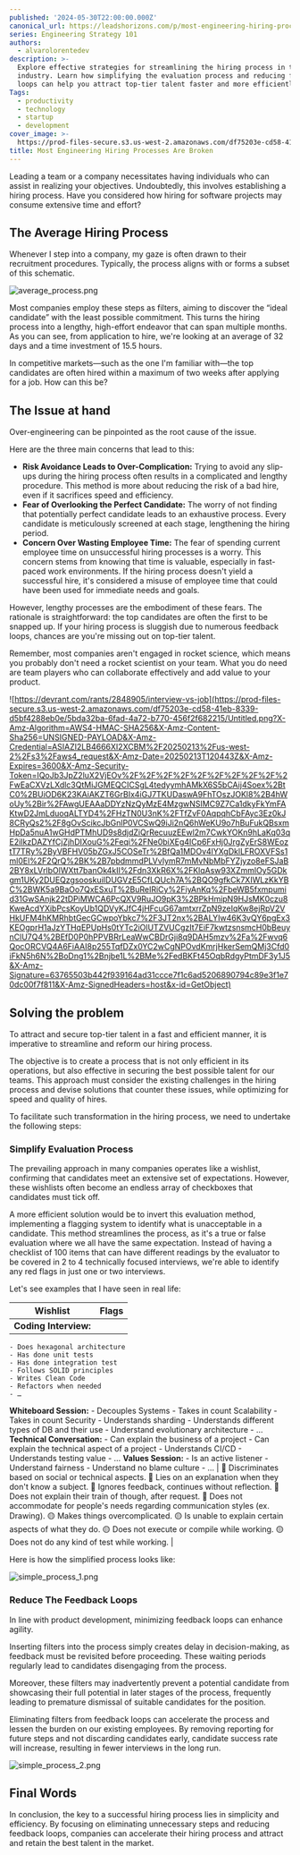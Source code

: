 ```yaml
---
published: '2024-05-30T22:00:00.000Z'
canonical_url: https://leadshorizons.com/p/most-engineering-hiring-process-are
series: Engineering Strategy 101
authors:
  - alvarolorentedev
description: >-
  Explore effective strategies for streamlining the hiring process in the tech
  industry. Learn how simplifying the evaluation process and reducing feedback
  loops can help you attract top-tier talent faster and more efficiently.
Tags:
  - productivity
  - technology
  - startup
  - development
cover_image: >-
  https://prod-files-secure.s3.us-west-2.amazonaws.com/df75203e-cd58-41eb-8339-d5bf4288eb0e/b763c282-0a18-4103-9342-db563c97ae40/rb.jpeg?X-Amz-Algorithm=AWS4-HMAC-SHA256&X-Amz-Content-Sha256=UNSIGNED-PAYLOAD&X-Amz-Credential=ASIAZI2LB466R55VMWHB%2F20250213%2Fus-west-2%2Fs3%2Faws4_request&X-Amz-Date=20250213T120442Z&X-Amz-Expires=3600&X-Amz-Security-Token=IQoJb3JpZ2luX2VjEOv%2F%2F%2F%2F%2F%2F%2F%2F%2F%2FwEaCXVzLXdlc3QtMiJIMEYCIQDtznAG3nvKCEUnYmPtt6uyauyTmDcHF2Dvy9GaT8jazQIhAMTOMKbZlWiyx0ebpt0w50S%2BJgHuU91j30Ts9qWfeytWKv8DCBQQABoMNjM3NDIzMTgzODA1IgyZ3LJMehZAfinQ4vkq3AMXDiBJT34R3UrAIASVQX2ODlHantNvCYVXK%2FGzHfv%2F%2BG5MT4lbgUkkp%2BeiORAtOdwF%2FoeZuAjQQ5dfn%2BPEIy3brF1whw7QquM68kRHLtG24VmGPEQ0ueYwfGlGojqTVfmqkNOHNXQOkKKyNoZS8FiSONYZVQJHmAj88K2Eudl5gUT9q%2FLsV%2FglD7eWDlpi6yu5ErUKElYZGp48fEjVJ6Gk5pGel%2Fcqr%2Bih60B8GZ1x2wqBtiHPIXyh%2BG20BVqmutlffllqXiTQghqKKgiCAtWeoWnQQtIy97%2F8gX4gXBmq1mJ0QNgUO3E1g0U1X1bB3aVt7HCaWyR1pQGL7RUP0xsEm8uKyXN21a3Dw4LjMBIe760YMFKigHrzAxq7wdbp%2FT10zyseqgfF4%2F0qZh1V0xCGSttUKZ0C4AXC9z4OTr9mZ%2FEf0nvinPELlVraaYJ0PDA%2FeP0AaqxH2AHePFk9Nok9%2Bd5losCJl1g9cthiQQF4XJheXch8AIOjgQrPHwsR%2BMYqzNyyAGMDA0mS6GERHleRYDgPpdO4ygeGLdWrvWQtYooUNGDiLoWP9w6OTlab1qWdYsb495G3juX8hw43UkZffFbsEPhI2MUL31oyqQ3gidTT5l6951SV%2BB%2FxnzDtobe9BjqkAcfvHnb8GG2PoLLHSELz1CfNhtnq9Pf4W3dHP99%2F0K8yBk8JzleDCuQ70J8VcBIGypReEJzKj2Z3zhOJAn%2B5%2F0%2BZh17tnCz3ltFjjh6ZgVkM5wEcG3Li2uLd5ikY30qg%2FFetCQjHI9k9SGDBPUmbhNl9NPkfYkPVenVEeSUpM5rbkocsMoyJ4PoYi7BTPc%2BLQkLMB%2BG6z7CPr33XHaW1FCUwN5RQ&X-Amz-Signature=3a95bebded115d19de5aedb6c579dd54db9da5ebae7653e0c1e7dafba8757a0f&X-Amz-SignedHeaders=host&x-id=GetObject
title: Most Engineering Hiring Processes Are Broken
---
```


Leading a team or a company necessitates having individuals who can assist in realizing your objectives. Undoubtedly, this involves establishing a hiring process. Have you considered how hiring for software projects may consume extensive time and effort?


## The Average Hiring Process


Whenever I step into a company, my gaze is often drawn to their recruitment procedures. Typically, the process aligns with or forms a subset of this schematic.


![average_process.png](https://prod-files-secure.s3.us-west-2.amazonaws.com/df75203e-cd58-41eb-8339-d5bf4288eb0e/8f086c27-5449-4a04-b2b5-f8b50b110c83/average_process.png?X-Amz-Algorithm=AWS4-HMAC-SHA256&X-Amz-Content-Sha256=UNSIGNED-PAYLOAD&X-Amz-Credential=ASIAZI2LB4666XI2XCBM%2F20250213%2Fus-west-2%2Fs3%2Faws4_request&X-Amz-Date=20250213T120443Z&X-Amz-Expires=3600&X-Amz-Security-Token=IQoJb3JpZ2luX2VjEOv%2F%2F%2F%2F%2F%2F%2F%2F%2F%2FwEaCXVzLXdlc3QtMiJGMEQCICSgL4tedyymhAMkX6S5bCAij4Soex%2BtC0%2BUiOD6K23KAiAKZT6GrBIx4iGJ7TKUDaswA9FhTOszJOKl8%2B4hWoUy%2Bir%2FAwgUEAAaDDYzNzQyMzE4MzgwNSIMC9Z7Ca1dkyFkYmFAKtwD2JmLduoqALTYD4%2FHzTN0U3nK%2FTfZvF0AqpqhCbFAyc3Ez0kJ8CRyQs2%2F8gOvScikcJbGnlP0VCSwQ9iJi2nQ6hWeKU9o7hBuFukQBsxmHpDa5nuA1wGHdPTMhUD9s8djdZiQrRecuuzEEwl2m7CwkYOKn9hLaKq03qE2iIkzDAZYfCjZjhDIXouG%2Feqi%2FNe0biXEg4ICp6FxHj0JrgZyErS8WEoztT7TRy%2ByVBFHV05bZGxJ5COSeTr%2BfQa1MDOv4lYXgDklLFROXVFSs1ml0El%2F2QrQ%2BK%2B7pbdmmdPLVvIymR7mMvNbMbFYZjyzo8eFSJaB2BY8xLVrlbOlWXtt7banOk4kII%2Fdn3XkR6X%2FKlqAsw93XZmmlOy5GDkgm1UKy2DUEQzgsooskuiIDUGVzE5CfLQUch7A%2BQO9gfkCk7XIWLzKkYBC%2BWK5a9BaOo7QxESxuT%2BuReIRiCy%2FiyAnKq%2FbeWB5fxmpumid31GwSAnjk22tDPiMWCA6PcQXV9RuJO9pK3%2BPkHmipN9HJsMK0czu8KweAcdYXibPcsKoyUb1QDVyKJfC4jHFcuG67amtxrrZpN9zeIqKw8ejRpV2VHkUFM4hKMRhbtGecGCwpoYbkc7%2F3JT2nx%2BALYIw46K3vQY6pgEx3KEOgprH1aJzYTHqEPUpHs0tYTc2iOlUTZVUCgzIt7EiF7kwtzsnsmcH0bBeuynClU7Q4%2BEfD0P0hPPVBRrLeaWwCBDrGji8q9DAH5mzv%2Fa%2Fwvq6QocORCVQ4A6FiAAI8p255TqfDZx0YC2wCgNPOvdKmrjHkerSemQMj3Cfd0iFkN5h6N%2BoDng1%2Bnjbe1L%2BMe%2FedBKFt45OqbRdgyPtmDF3y1J5&X-Amz-Signature=86ff4b619bdb16f8d0e63e013663e8b3cf11985b34760d6b5628cd57fde3ec6a&X-Amz-SignedHeaders=host&x-id=GetObject)


Most companies employ these steps as filters, aiming to discover the “ideal candidate” with the least possible commitment. This turns the hiring process into a lengthy, high-effort endeavor that can span multiple months. As you can see, from application to hire, we're looking at an average of 32 days and a time investment of 15.5 hours.


In competitive markets—such as the one I'm familiar with—the top candidates are often hired within a maximum of two weeks after applying for a job. How can this be?


## The Issue at hand


Over-engineering can be pinpointed as the root cause of the issue.


Here are the three main concerns that lead to this:

- **Risk Avoidance Leads to Over-Complication:** Trying to avoid any slip-ups during the hiring process often results in a complicated and lengthy procedure. This method is more about reducing the risk of a bad hire, even if it sacrifices speed and efficiency.
- **Fear of Overlooking the Perfect Candidate:** The worry of not finding that potentially perfect candidate leads to an exhaustive process. Every candidate is meticulously screened at each stage, lengthening the hiring period.
- **Concern Over Wasting Employee Time:** The fear of spending current employee time on unsuccessful hiring processes is a worry. This concern stems from knowing that time is valuable, especially in fast-paced work environments. If the hiring process doesn't yield a successful hire, it's considered a misuse of employee time that could have been used for immediate needs and goals.

However, lengthy processes are the embodiment of these fears. The rationale is straightforward: the top candidates are often the first to be snapped up. If your hiring process is sluggish due to numerous feedback loops, chances are you're missing out on top-tier talent.


Remember, most companies aren't engaged in rocket science, which means you probably don't need a rocket scientist on your team. What you do need are team players who can collaborate effectively and add value to your product.


![https://devrant.com/rants/2848905/interview-vs-job](https://prod-files-secure.s3.us-west-2.amazonaws.com/df75203e-cd58-41eb-8339-d5bf4288eb0e/5bda32ba-6fad-4a72-b770-456f2f682215/Untitled.png?X-Amz-Algorithm=AWS4-HMAC-SHA256&X-Amz-Content-Sha256=UNSIGNED-PAYLOAD&X-Amz-Credential=ASIAZI2LB4666XI2XCBM%2F20250213%2Fus-west-2%2Fs3%2Faws4_request&X-Amz-Date=20250213T120443Z&X-Amz-Expires=3600&X-Amz-Security-Token=IQoJb3JpZ2luX2VjEOv%2F%2F%2F%2F%2F%2F%2F%2F%2F%2FwEaCXVzLXdlc3QtMiJGMEQCICSgL4tedyymhAMkX6S5bCAij4Soex%2BtC0%2BUiOD6K23KAiAKZT6GrBIx4iGJ7TKUDaswA9FhTOszJOKl8%2B4hWoUy%2Bir%2FAwgUEAAaDDYzNzQyMzE4MzgwNSIMC9Z7Ca1dkyFkYmFAKtwD2JmLduoqALTYD4%2FHzTN0U3nK%2FTfZvF0AqpqhCbFAyc3Ez0kJ8CRyQs2%2F8gOvScikcJbGnlP0VCSwQ9iJi2nQ6hWeKU9o7hBuFukQBsxmHpDa5nuA1wGHdPTMhUD9s8djdZiQrRecuuzEEwl2m7CwkYOKn9hLaKq03qE2iIkzDAZYfCjZjhDIXouG%2Feqi%2FNe0biXEg4ICp6FxHj0JrgZyErS8WEoztT7TRy%2ByVBFHV05bZGxJ5COSeTr%2BfQa1MDOv4lYXgDklLFROXVFSs1ml0El%2F2QrQ%2BK%2B7pbdmmdPLVvIymR7mMvNbMbFYZjyzo8eFSJaB2BY8xLVrlbOlWXtt7banOk4kII%2Fdn3XkR6X%2FKlqAsw93XZmmlOy5GDkgm1UKy2DUEQzgsooskuiIDUGVzE5CfLQUch7A%2BQO9gfkCk7XIWLzKkYBC%2BWK5a9BaOo7QxESxuT%2BuReIRiCy%2FiyAnKq%2FbeWB5fxmpumid31GwSAnjk22tDPiMWCA6PcQXV9RuJO9pK3%2BPkHmipN9HJsMK0czu8KweAcdYXibPcsKoyUb1QDVyKJfC4jHFcuG67amtxrrZpN9zeIqKw8ejRpV2VHkUFM4hKMRhbtGecGCwpoYbkc7%2F3JT2nx%2BALYIw46K3vQY6pgEx3KEOgprH1aJzYTHqEPUpHs0tYTc2iOlUTZVUCgzIt7EiF7kwtzsnsmcH0bBeuynClU7Q4%2BEfD0P0hPPVBRrLeaWwCBDrGji8q9DAH5mzv%2Fa%2Fwvq6QocORCVQ4A6FiAAI8p255TqfDZx0YC2wCgNPOvdKmrjHkerSemQMj3Cfd0iFkN5h6N%2BoDng1%2Bnjbe1L%2BMe%2FedBKFt45OqbRdgyPtmDF3y1J5&X-Amz-Signature=63765503b442f939164ad31ccce7f1c6ad5206890794c89e3f1e70dc00f7f811&X-Amz-SignedHeaders=host&x-id=GetObject)


## Solving the problem


To attract and secure top-tier talent in a fast and efficient manner, it is imperative to streamline and reform our hiring process.


The objective is to create a process that is not only efficient in its operations, but also effective in securing the best possible talent for our teams. This approach must consider the existing challenges in the hiring process and devise solutions that counter these issues, while optimizing for speed and quality of hires.


To facilitate such transformation in the hiring process, we need to undertake the following steps:


### Simplify Evaluation Process


The prevailing approach in many companies operates like a wishlist, confirming that candidates meet an extensive set of expectations. However, these wishlists often become an endless array of checkboxes that candidates must tick off.


A more efficient solution would be to invert this evaluation method, implementing a flagging system to identify what is unacceptable in a candidate. This method streamlines the process, as it's a true or false evaluation where we all have the same expectation. Instead of having a checklist of 100 items that can have different readings by the evaluator to be covered in 2 to 4 technically focused interviews, we're able to identify any red flags in just one or two interviews.


Let's see examples that I have seen in real life:


| Wishlist                                                                                                                                                                                                                                                                                                                                                                                                                                                                                                                                                                                                                                                                                                                                                                          | Flags                                                                                                                                                                                                                                                                                                                                                                                                                                                                                                          |
| --------------------------------------------------------------------------------------------------------------------------------------------------------------------------------------------------------------------------------------------------------------------------------------------------------------------------------------------------------------------------------------------------------------------------------------------------------------------------------------------------------------------------------------------------------------------------------------------------------------------------------------------------------------------------------------------------------------------------------------------------------------------------------- | -------------------------------------------------------------------------------------------------------------------------------------------------------------------------------------------------------------------------------------------------------------------------------------------------------------------------------------------------------------------------------------------------------------------------------------------------------------------------------------------------------------- |
| **Coding Interview:**
    - Does hexagonal architecture
    - Has done unit tests
    - Has done integration test
    - Follows SOLID principles
    - Writes Clean Code
    - Refactors when needed
    - …
**Whiteboard Session:**
    - Decouples Systems
    - Takes in count Scalability
    - Takes in count Security
    - Understands sharding
    - Understands different types of DB and their use
    - Understand evolutionary architecture
    - …
**Technical Conversation:**
    - Can explain the business of a project
    - Can explain the technical aspect of a project
    - Understands CI/CD
    - Understands testing value
    - …
**Values Session:** 
    - Is an active listener
    - Understand fairness
    - Understand no blame culture 
    - … | 🔴 Discriminates based on social or technical aspects.
🔴 Lies on an explanation when they don't know a subject.
🔴 Ignores feedback, continues without reflection.
🔴 Does not explain their train of though, after request.
🔴 Does not accommodate for people's needs regarding communication styles (ex. Drawing). 
🟡 Makes things overcomplicated.
🟡 Is unable to explain certain aspects of what they do.
🟡 Does not execute or compile while working.
🟡 Does not do any kind of test while working. |


Here is how the simplified process looks like:


![simple_process_1.png](https://prod-files-secure.s3.us-west-2.amazonaws.com/df75203e-cd58-41eb-8339-d5bf4288eb0e/890e4faa-9308-4243-b289-6a539acc9cdd/simple_process_1.png?X-Amz-Algorithm=AWS4-HMAC-SHA256&X-Amz-Content-Sha256=UNSIGNED-PAYLOAD&X-Amz-Credential=ASIAZI2LB4666XI2XCBM%2F20250213%2Fus-west-2%2Fs3%2Faws4_request&X-Amz-Date=20250213T120443Z&X-Amz-Expires=3600&X-Amz-Security-Token=IQoJb3JpZ2luX2VjEOv%2F%2F%2F%2F%2F%2F%2F%2F%2F%2FwEaCXVzLXdlc3QtMiJGMEQCICSgL4tedyymhAMkX6S5bCAij4Soex%2BtC0%2BUiOD6K23KAiAKZT6GrBIx4iGJ7TKUDaswA9FhTOszJOKl8%2B4hWoUy%2Bir%2FAwgUEAAaDDYzNzQyMzE4MzgwNSIMC9Z7Ca1dkyFkYmFAKtwD2JmLduoqALTYD4%2FHzTN0U3nK%2FTfZvF0AqpqhCbFAyc3Ez0kJ8CRyQs2%2F8gOvScikcJbGnlP0VCSwQ9iJi2nQ6hWeKU9o7hBuFukQBsxmHpDa5nuA1wGHdPTMhUD9s8djdZiQrRecuuzEEwl2m7CwkYOKn9hLaKq03qE2iIkzDAZYfCjZjhDIXouG%2Feqi%2FNe0biXEg4ICp6FxHj0JrgZyErS8WEoztT7TRy%2ByVBFHV05bZGxJ5COSeTr%2BfQa1MDOv4lYXgDklLFROXVFSs1ml0El%2F2QrQ%2BK%2B7pbdmmdPLVvIymR7mMvNbMbFYZjyzo8eFSJaB2BY8xLVrlbOlWXtt7banOk4kII%2Fdn3XkR6X%2FKlqAsw93XZmmlOy5GDkgm1UKy2DUEQzgsooskuiIDUGVzE5CfLQUch7A%2BQO9gfkCk7XIWLzKkYBC%2BWK5a9BaOo7QxESxuT%2BuReIRiCy%2FiyAnKq%2FbeWB5fxmpumid31GwSAnjk22tDPiMWCA6PcQXV9RuJO9pK3%2BPkHmipN9HJsMK0czu8KweAcdYXibPcsKoyUb1QDVyKJfC4jHFcuG67amtxrrZpN9zeIqKw8ejRpV2VHkUFM4hKMRhbtGecGCwpoYbkc7%2F3JT2nx%2BALYIw46K3vQY6pgEx3KEOgprH1aJzYTHqEPUpHs0tYTc2iOlUTZVUCgzIt7EiF7kwtzsnsmcH0bBeuynClU7Q4%2BEfD0P0hPPVBRrLeaWwCBDrGji8q9DAH5mzv%2Fa%2Fwvq6QocORCVQ4A6FiAAI8p255TqfDZx0YC2wCgNPOvdKmrjHkerSemQMj3Cfd0iFkN5h6N%2BoDng1%2Bnjbe1L%2BMe%2FedBKFt45OqbRdgyPtmDF3y1J5&X-Amz-Signature=107400db9ab0ffd2d480b01752aa900fe8b8f576eb88254440ddc918989e267e&X-Amz-SignedHeaders=host&x-id=GetObject)


### Reduce The Feedback Loops


In line with product development, minimizing feedback loops can enhance agility.


Inserting filters into the process simply creates delay in decision-making, as feedback must be revisited before proceeding. These waiting periods regularly lead to candidates disengaging from the process.


Moreover, these filters may inadvertently prevent a potential candidate from showcasing their full potential in later stages of the process, frequently leading to premature dismissal of suitable candidates for the position.


Eliminating filters from feedback loops can accelerate the process and lessen the burden on our existing employees. By removing reporting for future steps and not discarding candidates early, candidate success rate will increase, resulting in fewer interviews in the long run.


![simple_process_2.png](https://prod-files-secure.s3.us-west-2.amazonaws.com/df75203e-cd58-41eb-8339-d5bf4288eb0e/61e97fe8-23a7-49a2-bea8-4d60ab7b4bd3/simple_process_2.png?X-Amz-Algorithm=AWS4-HMAC-SHA256&X-Amz-Content-Sha256=UNSIGNED-PAYLOAD&X-Amz-Credential=ASIAZI2LB4666XI2XCBM%2F20250213%2Fus-west-2%2Fs3%2Faws4_request&X-Amz-Date=20250213T120443Z&X-Amz-Expires=3600&X-Amz-Security-Token=IQoJb3JpZ2luX2VjEOv%2F%2F%2F%2F%2F%2F%2F%2F%2F%2FwEaCXVzLXdlc3QtMiJGMEQCICSgL4tedyymhAMkX6S5bCAij4Soex%2BtC0%2BUiOD6K23KAiAKZT6GrBIx4iGJ7TKUDaswA9FhTOszJOKl8%2B4hWoUy%2Bir%2FAwgUEAAaDDYzNzQyMzE4MzgwNSIMC9Z7Ca1dkyFkYmFAKtwD2JmLduoqALTYD4%2FHzTN0U3nK%2FTfZvF0AqpqhCbFAyc3Ez0kJ8CRyQs2%2F8gOvScikcJbGnlP0VCSwQ9iJi2nQ6hWeKU9o7hBuFukQBsxmHpDa5nuA1wGHdPTMhUD9s8djdZiQrRecuuzEEwl2m7CwkYOKn9hLaKq03qE2iIkzDAZYfCjZjhDIXouG%2Feqi%2FNe0biXEg4ICp6FxHj0JrgZyErS8WEoztT7TRy%2ByVBFHV05bZGxJ5COSeTr%2BfQa1MDOv4lYXgDklLFROXVFSs1ml0El%2F2QrQ%2BK%2B7pbdmmdPLVvIymR7mMvNbMbFYZjyzo8eFSJaB2BY8xLVrlbOlWXtt7banOk4kII%2Fdn3XkR6X%2FKlqAsw93XZmmlOy5GDkgm1UKy2DUEQzgsooskuiIDUGVzE5CfLQUch7A%2BQO9gfkCk7XIWLzKkYBC%2BWK5a9BaOo7QxESxuT%2BuReIRiCy%2FiyAnKq%2FbeWB5fxmpumid31GwSAnjk22tDPiMWCA6PcQXV9RuJO9pK3%2BPkHmipN9HJsMK0czu8KweAcdYXibPcsKoyUb1QDVyKJfC4jHFcuG67amtxrrZpN9zeIqKw8ejRpV2VHkUFM4hKMRhbtGecGCwpoYbkc7%2F3JT2nx%2BALYIw46K3vQY6pgEx3KEOgprH1aJzYTHqEPUpHs0tYTc2iOlUTZVUCgzIt7EiF7kwtzsnsmcH0bBeuynClU7Q4%2BEfD0P0hPPVBRrLeaWwCBDrGji8q9DAH5mzv%2Fa%2Fwvq6QocORCVQ4A6FiAAI8p255TqfDZx0YC2wCgNPOvdKmrjHkerSemQMj3Cfd0iFkN5h6N%2BoDng1%2Bnjbe1L%2BMe%2FedBKFt45OqbRdgyPtmDF3y1J5&X-Amz-Signature=090bf01c52d7561811c87d91fae86af9c7de1244e5b1a7272a30b8725d5e7f23&X-Amz-SignedHeaders=host&x-id=GetObject)


## Final Words


In conclusion, the key to a successful hiring process lies in simplicity and efficiency. By focusing on eliminating unnecessary steps and reducing feedback loops, companies can accelerate their hiring process and attract and retain the best talent in the market.





